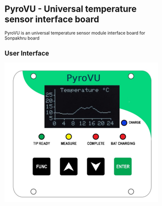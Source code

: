 # PyroVU - Universal temperature sensor interface board

PyroVU is an universal temperature sensor module interface board for Sonpakhru board

## User Interface
![alt text](docs/front-face.jpg "PyroVU - User Interface")


